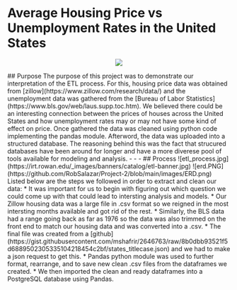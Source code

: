 # Average Housing Price vs Unemployment Rates in the United States
<p align="center">
  <img src="https://github.com/RobSalazar/Project-2/blob/main/images/house_price.PNG" />
</p>
## Purpose
The purpose of this project was to demonstrate our interpretation of the ETL process. For this, housing price data was obtained from [zillow](https://www.zillow.com/research/data/) and the unemployment data was gathered from the [Bureau of Labor Statistics](https://www.bls.gov/web/laus.supp.toc.htm). We believed there could be an interesting connection between the prices of houses across the United States and how unemployment rates may or may not have some kind of effect on price.
Once gathered the data was cleaned using python code implementing the pandas module. Afterword, the data was uploaded into a structured database. The reasoning behind this was the fact that strucured databases have been around for longer and have a more diverese pool of tools available for modeling and analysis.
- - -
## Process
![etl_process.jpg](https://irt.rowan.edu/_images/banners/catalog/etl-banner.jpg) ![erd.PNG](https://github.com/RobSalazar/Project-2/blob/main/images/ERD.png)
Listed below are the steps we followed in order to extract and clean our data:
* It was important for us to begin with figuring out which question we could come up with that could lead to intersting analysis and models.
* Our Zillow housing data was a large file in .csv format so we reigned in the most intersting months available and got rid of the rest.
* Similarly, the BLS data had a range going back as far as 1976 so the data was also trimmed on the front end to match our housing data and was converted into a .csv.
* The final file was created from a [github](https://gist.githubusercontent.com/mshafrir/2646763/raw/8b0dbb93521f5d6889502305335104218454c2bf/states_titlecase.json) and we had to make a json request to get this.
* Pandas python module was used to further format, rearrange, and to save new clean .csv files from the dataframes we created.
* We then imported the clean and ready dataframes into a PostgreSQL database using Pandas.

